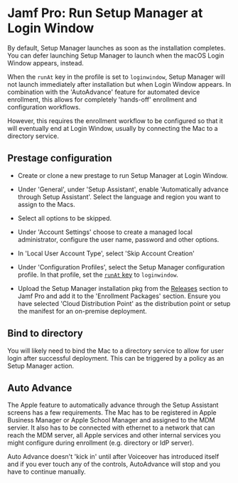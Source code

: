 #  Jamf Pro: Run Setup Manager at Login Window

By default, Setup Manager launches as soon as the installation completes. You can defer launching Setup Manager to launch when the macOS Login Window appears, instead.

When the `runAt` key in the profile is set to `loginwindow`, Setup Manager will not launch immediately after installation but when Login Window appears. In combination with the 'AutoAdvance' feature for automated device enrollment, this allows for completely 'hands-off' enrollment and configuration workflows.

However, this requires the enrollment workflow to be configured so that it will eventually end at Login Window, usually by connecting the Mac to a directory service.

## Prestage configuration

- Create or clone a new prestage to run Setup Manager at Login Window.

- Under 'General', under 'Setup Assistant', enable 'Automatically advance through Setup Assistant'. Select the language and region you want to assign to the Macs.

- Select all options to be skipped.

- Under 'Account Settings' choose to create a managed local administrator, configure the user name, password and other options.

- In 'Local User Account Type', select 'Skip Account Creation'

- Under 'Configuration Profiles', select the Setup Manager configuration profile. In that profile, set the [`runAt` key](../ConfigurationProfile.md#runAt) to `loginwindow`.

- Upload the Setup Manager installation pkg from the [Releases](https://github.com/jamf-concepts/setup-manager/releases) section to Jamf Pro and add it to the 'Enrollment Packages' section. Ensure you have selected 'Cloud Distribution Point' as the distribution point or setup the manifest for an on-premise deployment.

## Bind to directory

You will likely need to bind the Mac to a directory service to allow for user login after successful deployment. This can be triggered by a policy as an Setup Manager action.

## Auto Advance

The Apple feature to automatically advance through the Setup Assistant screens has a few requirements. The Mac has to be registered in Apple Business Manager or Apple School Manager and assigned to the MDM servier. It also has to be connected with ethernet to a network that can reach the MDM server, all Apple services and other internal services you might configure during enrollment (e.g. directory or IdP server).

Auto Advance doesn't 'kick in' until after Voiceover has introduced itself and if you ever touch any of the controls, AutoAdvance will stop and you have to continue manually.
